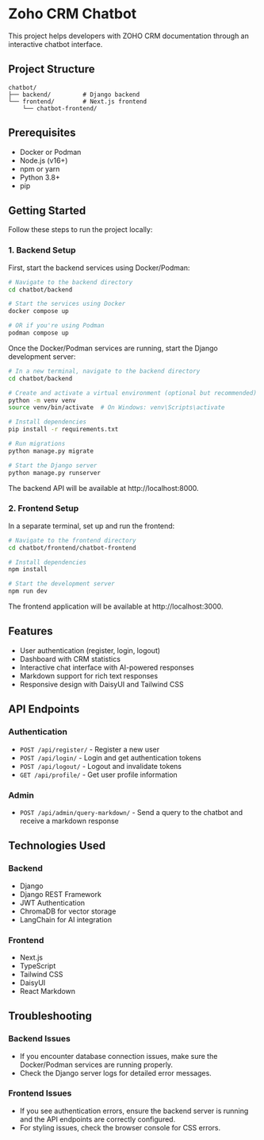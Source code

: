 # Zoho CRM Chatbot

This project helps developers with ZOHO CRM documentation through an interactive chatbot interface.

## Project Structure

```
chatbot/
├── backend/         # Django backend
└── frontend/        # Next.js frontend
    └── chatbot-frontend/
```

## Prerequisites

- Docker or Podman
- Node.js (v16+)
- npm or yarn
- Python 3.8+
- pip

## Getting Started

Follow these steps to run the project locally:

### 1. Backend Setup

First, start the backend services using Docker/Podman:

```bash
# Navigate to the backend directory
cd chatbot/backend

# Start the services using Docker
docker compose up

# OR if you're using Podman
podman compose up
```

Once the Docker/Podman services are running, start the Django development server:

```bash
# In a new terminal, navigate to the backend directory
cd chatbot/backend

# Create and activate a virtual environment (optional but recommended)
python -m venv venv
source venv/bin/activate  # On Windows: venv\Scripts\activate

# Install dependencies
pip install -r requirements.txt

# Run migrations
python manage.py migrate

# Start the Django server
python manage.py runserver
```

The backend API will be available at http://localhost:8000.

### 2. Frontend Setup

In a separate terminal, set up and run the frontend:

```bash
# Navigate to the frontend directory
cd chatbot/frontend/chatbot-frontend

# Install dependencies
npm install

# Start the development server
npm run dev
```

The frontend application will be available at http://localhost:3000.

## Features

- User authentication (register, login, logout)
- Dashboard with CRM statistics
- Interactive chat interface with AI-powered responses
- Markdown support for rich text responses
- Responsive design with DaisyUI and Tailwind CSS

## API Endpoints

### Authentication

- `POST /api/register/` - Register a new user
- `POST /api/login/` - Login and get authentication tokens
- `POST /api/logout/` - Logout and invalidate tokens
- `GET /api/profile/` - Get user profile information

### Admin

- `POST /api/admin/query-markdown/` - Send a query to the chatbot and receive a markdown response

## Technologies Used

### Backend
- Django
- Django REST Framework
- JWT Authentication
- ChromaDB for vector storage
- LangChain for AI integration

### Frontend
- Next.js
- TypeScript
- Tailwind CSS
- DaisyUI
- React Markdown

## Troubleshooting

### Backend Issues

- If you encounter database connection issues, make sure the Docker/Podman services are running properly.
- Check the Django server logs for detailed error messages.

### Frontend Issues

- If you see authentication errors, ensure the backend server is running and the API endpoints are correctly configured.
- For styling issues, check the browser console for CSS errors.